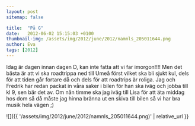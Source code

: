 ```yaml
---
layout: post
sitemap: false

title:  "På G"
date:   2012-06-02 15:15:03 +0100
thumbnail-img: /assets/img/2012/june/2012/namnls_205011644.png
author: Eva
tags: [2012]
---
```


Idag är dagen innan dagen D, kan inte fatta att vi far imorgon!!!! Men det bästa är att vi ska roadtrippa ned till Umeå först vilket ska bli sjukt kul, dels för att tiden går fortare då och dels för att roadtrips är roliga. Jag och Fredrik har redan packat in våra saker i bilen för han ska iväg och jobba till kl 9, sen bär det av. Om nån timme ska jag iväg till Lisa för att äta middag hos dom så då måste jag hinna bränna ut en skiva till bilen så vi har bra musik hela vägen ;)

![]({{ '/assets/img/2012/june/2012/namnls_205011644.png)'  | relative_url }}

